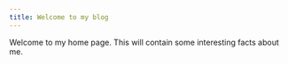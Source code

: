 ```yaml
---
title: Welcome to my blog
---
```

Welcome to my home page. This will contain some interesting facts about me.
